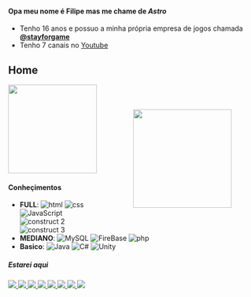 #### Opa meu nome é **Filipe** mas me chame de _Astro_
- Tenho 16 anos e possuo a minha própria empresa de jogos chamada [**@stayforgame**](https://stayforgame.indie.af)
- Tenho 7 canais no [Youtube](https://www.youtube.com/channel/UCWGU0WV2CWm4akpcaNlK6BQ)

## Home
<img align="right" src="https://cdn-icons-png.flaticon.com/512/3605/3605540.png" width="200" style="padding:50px;">
<a href="https://github.com/Astro815">
  <img height="180em" src="https://github-readme-stats.vercel.app/api?username=Astro815&theme=dark&show_icons=true" />
</a>

#### Conheçimentos
- **FULL**:
![html](https://img.shields.io/badge/HTML5-E34F26?style=for-the-badge&logo=html5&logoColor=white)
![css](https://img.shields.io/badge/CSS3-1572B6?style=for-the-badge&logo=css3&logoColor=white)
![JavaScript](https://img.shields.io/badge/JavaScript-323330?style=for-the-badge&logo=javascript&logoColor=F7DF1E)
![construct 2](https://img.shields.io/badge/construct2-1572B6?style=for-the-badge&logo=construct3&logoColor=white)
![construct 3](https://img.shields.io/badge/construct3-232F3E?style=for-the-badge&logo=construct3&logoColor=white)
- **MEDIANO**: 
![MySQL](https://img.shields.io/badge/MySQL-00000F?style=for-the-badge&logo=mysql&logoColor=white)
![FireBase](https://img.shields.io/badge/Steam-000000?style=for-the-badge&logo=firebase&logoColor=yelow)
![php](https://img.shields.io/badge/PHP-777BB4?style=for-the-badge&logo=php&logoColor=white)
- **Basico**: 
![Java](https://img.shields.io/badge/Java-ED8B00?style=for-the-badge&logo=java&logoColor=white)
![C#](https://img.shields.io/badge/C%23-239120?style=for-the-badge&logo=c-sharp&logoColor=white)
![Unity](https://img.shields.io/badge/Unity-100000?style=for-the-badge&logo=unity&logoColor=white)

##### Estarei aqui
<a href="https://www.youtube.com/channel/UCWGU0WV2CWm4akpcaNlK6BQ">
  <img src="https://img.shields.io/badge/YouTube-FF0000?style=for-the-badge&logo=youtube&logoColor=white">
</a>
<a href="https://www.instagram.com/astro_815.0/">
  <img src="https://img.shields.io/badge/Instagram-E4405F?style=for-the-badge&logo=instagram&logoColor=white">
</a>
<a href="https://discord.gg/5FZGM2vnVm">
  <img src="https://img.shields.io/badge/Discord-7289DA?style=for-the-badge&logo=discord&logoColor=white">
</a>
<a href="https://discord.gg/5FZGM2vnVm">
  <img src="https://img.shields.io/badge/Discord-7289DA?style=for-the-badge&logo=discord&logoColor=white">
</a>
<a href="https://steamcommunity.com/id/astrogame815/">
  <img src="https://img.shields.io/badge/Steam-000000?style=for-the-badge&logo=steam&logoColor=white">
</a>
<a href="https://www.twitch.tv/astro_815">
  <img src="https://img.shields.io/badge/Twitch-9146FF?style=for-the-badge&logo=twitch&logoColor=white">
</a>
<a href="https://stayforgame.itch.io/">
  <img src="https://img.shields.io/badge/Itch.io-FA5C5C?style=for-the-badge&logo=itch.io&logoColor=white">
</a>
<a href="https://gamejolt.com/@StayForGame">
  <img src="https://img.shields.io/badge/gamejolt-239120?style=for-the-badge&logo=gamejolt&logoColor=white">
</a>

